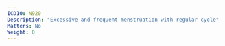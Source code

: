 ```yaml
---
ICD10: N920
Description: "Excessive and frequent menstruation with regular cycle"
Matters: No
Weight: 0
---
```

